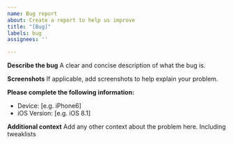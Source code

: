 ```yaml
---
name: Bug report
about: Create a report to help us improve
title: "[Bug]"
labels: bug
assignees: ''

---
```


**Describe the bug**
A clear and concise description of what the bug is.

**Screenshots**
If applicable, add screenshots to help explain your problem.

**Please complete the following information:**
 - Device: [e.g. iPhone6]
 - iOS Version: [e.g. iOS 8.1]

**Additional context**
Add any other context about the problem here. Including tweaklists
